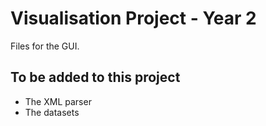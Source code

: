 # Visualisation Project - Year 2

Files for the GUI. 

## To be added to this project
* The XML parser
* The datasets
